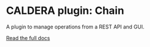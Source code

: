 # CALDERA plugin: Chain

A plugin to manage operations from a REST API and GUI.

[Read the full docs](https://github.com/mitre/caldera/wiki/Plugin:-chain)